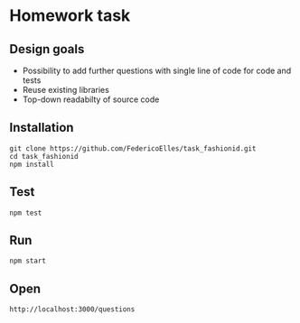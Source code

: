 
# Homework task


## Design goals

* Possibility to add further questions with single line of code for code and tests
* Reuse existing libraries
* Top-down readabilty of source code

## Installation

    git clone https://github.com/FedericoElles/task_fashionid.git
    cd task_fashionid
    npm install

## Test

    npm test
   

## Run
    
    npm start

## Open

    http://localhost:3000/questions